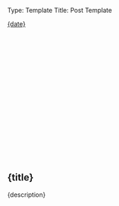 Type: Template
Title: Post Template

<style>
    .post-image-th {
    height: 20em;
    width: auto;
    background-image: url('{image}');
    background-size: cover;
    background-position: center;
    margin-bottom: 2em;
    border: 1px solid var(--text);
    background-repeat: no-repeat;
}
</style>

<div class="post-info">
    <i class="fa-solid fa-clock"></i> <a href="{permalink}">{date}</a>
</div>
<br>
<article>
        <div class="post-image-th">
    </div>
    <div class="post-title">
    <h1 class="large">{title}</h1>
    </div>
<p>{description}</p>
<br>
</article>
</div>
</div>
		
